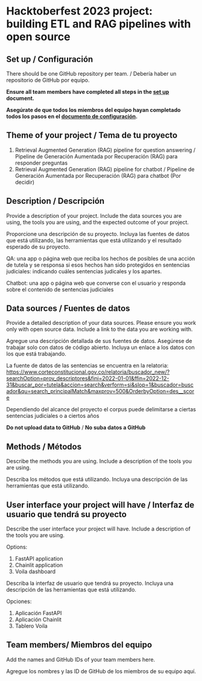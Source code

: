 # Hacktoberfest 2023 project: building ETL and RAG pipelines with open source 

## Set up /  Configuración

There should be one GitHub repository per team. /  Debería haber un repositorio de GitHub por equipo.

**Ensure all team members have completed all steps in the [set up](setup.md) document.**

**Asegúrate de que todos los miembros del equipo hayan completado todos los pasos en el [documento de configuración](setup-espanol.md).**

## Theme of your project / Tema de tu proyecto

1. Retrieval Augmented Generation (RAG) pipeline for question answering /  Pipeline de Generación Aumentada por Recuperación (RAG) para responder preguntas
2. Retrieval Augmented Generation (RAG) pipeline for chatbot /  Pipeline de Generación Aumentada por Recuperación (RAG) para chatbot
(Por decidir)
## Description / Descripción 

Provide a description of your project. Include the data sources you are using, the tools you are using, and the expected outcome of your project.

Proporcione una descripción de su proyecto. Incluya las fuentes de datos que está utilizando, las herramientas que está utilizando y el resultado esperado de su proyecto.

QA: una app o página web que reciba los hechos de posibles de una acción de tutela y se responsa si esos hechos han sido protegidos en sentencias judiciales: indicando cuáles sentencias judicales y los apartes.

Chatbot: una app o página web que converse con el usuario y responda sobre el contenido de sentencias judiciales
## Data sources / Fuentes de datos

Provide a detailed description of your data sources. Please ensure you work only with open source data. Include a link to the data you are working with. 

Agregue una descripción detallada de sus fuentes de datos. Asegúrese de trabajar solo con datos de código abierto. Incluya un enlace a los datos con los que está trabajando.

La fuente de datos de las sentencias se encuentra en la relatoria: https://www.corteconstitucional.gov.co/relatoria/buscador_new/?searchOption=prov_descriptores&fini=2022-01-01&ffin=2022-12-31&buscar_por=tutela&accion=search&verform=si&slop=1&buscador=buscador&qu=search_principalMatch&maxprov=500&OrderbyOption=des__score

Dependiendo del alcance del proyecto el corpus puede delimitarse a ciertas sentencias judiciales o a ciertos años

**Do not upload data to GitHub** / **No suba datos a GitHub**

## Methods / Métodos

Describe the methods you are using. Include a description of the tools you are using.

Describa los métodos que está utilizando. Incluya una descripción de las herramientas que está utilizando.

## User interface your project will have / Interfaz de usuario que tendrá su proyecto

Describe the user interface your project will have. Include a description of the tools you are using.

Options: 

1. FastAPI application
2. Chainlit application
3. Voila dashboard

Describa la interfaz de usuario que tendrá su proyecto. Incluya una descripción de las herramientas que está utilizando.

Opciones:

1. Aplicación FastAPI
2. Aplicación Chainlit
3. Tablero Voila

## Team members/ Miembros del equipo

Add the names and GitHub IDs of your team members here.

Agregue los nombres y las ID de GitHub de los miembros de su equipo aquí.
